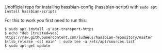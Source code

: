 Unofficial repo for installing hassbian-config (hassbian-script) with `sudo apt install hassbian-scripts`
  
For this to work you first need to run this:
```
$ sudo apt install -y apt-transport-https
$ echo "deb [trusted=yes] https://raw.githubusercontent.com/ludeeus/hassbian-repository/master $(lsb_release -cs) main" | sudo tee -a /etc/apt/sources.list
$ sudo apt-get update
```
